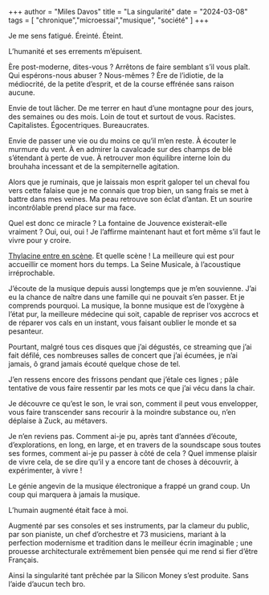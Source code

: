 +++
author = "Miles Davos"
title = "La singularité"
date = "2024-03-08"
tags = [
    "chronique","microessai","musique", "société"
]
+++

Je me sens fatigué. Éreinté. Éteint.

L’humanité et ses errements m’épuisent.

Ère post-moderne, dites-vous ? Arrêtons de faire semblant s’il vous plaît. Qui espérons-nous abuser ? Nous-mêmes ? Ère de l’idiotie, de la médiocrité, de la petite d’esprit, et de la course effrénée sans raison aucune.

Envie de tout lâcher. De me terrer en haut d’une montagne pour des jours, des semaines ou des mois. Loin de tout et surtout de vous. Racistes. Capitalistes. Égocentriques. Bureaucrates.

Envie de passer une vie ou du moins ce qu’il m’en reste. À écouter le murmure du vent. À en admirer la cavalcade sur des champs de blé s’étendant à perte de vue. À retrouver mon équilibre interne loin du brouhaha incessant et de la sempiternelle agitation.

Alors que je ruminais, que je laissais mon esprit galoper tel un cheval fou vers cette falaise que je ne connais que trop bien, un sang frais se met à battre dans mes veines. Ma peau retrouve son éclat d’antan. Et un sourire incontrôlable prend place sur ma face.

Quel est donc ce miracle ? La fontaine de Jouvence existerait-elle vraiment ? Oui, oui, oui ! Je l’affirme maintenant haut et fort même s’il faut le vivre pour y croire.

[Thylacine entre en scène](https://www.laseinemusicale.com/spectacles-concerts/thylacine-symphonique/). Et quelle scène ! La meilleure qui est pour accueillir ce moment hors du temps. La Seine Musicale, à l’acoustique irréprochable.

J’écoute de la musique depuis aussi longtemps que je m’en souvienne. J’ai eu la chance de naître dans une famille qui ne pouvait s’en passer. Et je comprends pourquoi. La musique, la bonne musique est de l’oxygène à l’état pur, la meilleure médecine qui soit, capable de repriser vos accrocs et de réparer vos cals en un instant, vous faisant oublier le monde et sa pesanteur.

Pourtant, malgré tous ces disques que j’ai dégustés, ce streaming que j’ai fait défilé, ces nombreuses salles de concert que j’ai écumées, je n’ai jamais, ô grand jamais écouté quelque chose de tel.

J’en ressens encore des frissons pendant que j’étale ces lignes ; pâle tentative de vous faire ressentir par les mots ce que j’ai vécu dans la chair.

Je découvre ce qu’est le son, le vrai son, comment il peut vous envelopper, vous faire transcender sans recourir à la moindre substance ou, n’en déplaise à Zuck, au métavers. 

Je n’en reviens pas. Comment ai-je pu, après tant d’années d’écoute, d’explorations, en long, en large, et en travers de la soundscape sous toutes ses formes, comment ai-je pu passer à côté de cela ? Quel immense plaisir de vivre cela, de se dire qu’il y a encore tant de choses à découvrir, à expérimenter, à vivre !

Le génie angevin de la musique électronique a frappé un grand coup. Un coup qui marquera à jamais la musique.

L’humain augmenté était face à moi.

Augmenté par ses consoles et ses instruments, par la clameur du public, par son pianiste, un chef d’orchestre et 73 musiciens, mariant à la perfection modernisme et tradition dans le meilleur écrin imaginable ; une prouesse architecturale extrêmement bien pensée qui me rend si fier d’être Français.

Ainsi la singularité tant prêchée par la Silicon Money s’est produite. Sans l’aide d’aucun tech bro.
